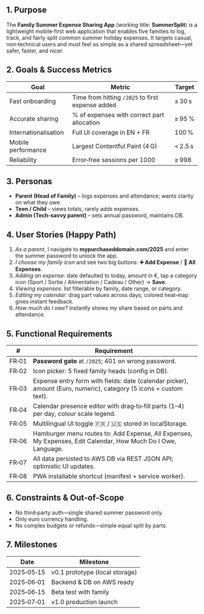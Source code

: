 ## 1. Purpose

The **Family Summer Expense Sharing App** (working title: **SummerSplit**) is a lightweight mobile‑first web application that enables five families to log, track, and fairly split common summer holiday expenses. It targets casual, non‑technical users and must feel as simple as a shared spreadsheet—yet safer, faster, and nicer.

## 2. Goals & Success Metrics

| Goal                 | Metric                                           | Target  |
| -------------------- | ------------------------------------------------ | ------- |
| Fast onboarding      | Time from hitting `/2025` to first expense added | ≤ 30 s  |
| Accurate sharing     | % of expenses with correct part allocation       | ≥ 95 %  |
| Internationalisation | Full UI coverage in EN + FR                      | 100 %   |
| Mobile performance   | Largest Contentful Paint (4 G)                   | < 2.5 s |
| Reliability          | Error‑free sessions per 1000                     | ≥ 998   |

## 3. Personas

- **Parent (Head of Family)** – logs expenses and attendance; wants clarity on what they owe.
- **Teen / Child** – views totals, rarely adds expenses.
- **Admin (Tech‑savvy parent)** – sets annual password, maintains DB.

## 4. User Stories (Happy Path)

1. *As a parent*, I navigate to **mypurchaseddomain.com/2025** and enter the summer password to unlock the app.
2. *I choose my family icon* and see two big buttons: **➕ Add Expense** / **📄 All Expenses**.
3. *Adding an expense*: date defaulted to today, amount in €, tap a category icon (Sport / Sortie / Alimentation / Cadeau / Other) → **Save**.
4. *Viewing expenses*: list filterable by family, date range, or category.
5. *Editing my calendar*: drag part values across days; colored heat‑map gives instant feedback.
6. *How much do I owe?* instantly shows my share based on parts and attendance.

## 5. Functional Requirements

| #     | Requirement                                                                                                       |
| ----- | ----------------------------------------------------------------------------------------------------------------- |
| FR‑01 | **Password gate** at `/2025`; 401 on wrong password.                                                              |
| FR‑02 | Icon picker: 5 fixed family heads (config in DB).                                                                 |
| FR‑03 | Expense entry form with fields: date (calendar picker), amount (Euro, numeric), category (5 icons + custom text). |
| FR‑04 | Calendar presence editor with drag‑to‑fill parts (1–4) per day, colour scale legend.                              |
| FR‑05 | Multilingual UI toggle 🇫🇷 / 🇺🇸 stored in localStorage.                                                        |
| FR‑06 | Hamburger menu routes to: Add Expense, All Expenses, My Expenses, Edit Calendar, How Much Do I Owe, Language.     |
| FR‑07 | All data persisted to AWS DB via REST JSON API; optimistic UI updates.                                            |
| FR‑08 | PWA installable shortcut (manifest + service worker).                                                             |

## 6. Constraints & Out‑of‑Scope

- No third‑party auth—single shared summer password only.
- Only euro currency handling.
- No complex budgets or refunds—simple equal split by parts.

## 7. Milestones

| Date       | Milestone                      |
| ---------- | ------------------------------ |
| 2025‑05‑15 | v0.1 prototype (local storage) |
| 2025‑06‑01 | Backend & DB on AWS ready      |
| 2025‑06‑15 | Beta test with family          |
| 2025‑07‑01 | v1.0 production launch         |

